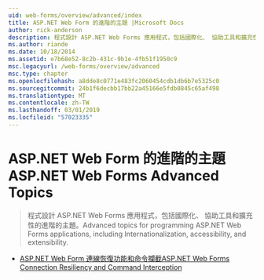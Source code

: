 ```yaml
---
uid: web-forms/overview/advanced/index
title: ASP.NET Web Form 的進階的主題 |Microsoft Docs
author: rick-anderson
description: 程式設計 ASP.NET Web Forms 應用程式，包括國際化、 協助工具和擴充性的進階的主題。
ms.author: riande
ms.date: 10/18/2014
ms.assetid: e7b68e52-8c2b-431c-9b1e-4fb51f1950c9
msc.legacyurl: /web-forms/overview/advanced
msc.type: chapter
ms.openlocfilehash: a8dde8c0771e483fc2060454cdb1db6b7e5325c0
ms.sourcegitcommit: 24b1f6decbb17bb22a45166e5fdb0845c65af498
ms.translationtype: MT
ms.contentlocale: zh-TW
ms.lasthandoff: 03/01/2019
ms.locfileid: "57023335"
---
```

<a name="aspnet-web-forms-advanced-topics"></a><span data-ttu-id="9fa94-103">ASP.NET Web Form 的進階的主題</span><span class="sxs-lookup"><span data-stu-id="9fa94-103">ASP.NET Web Forms Advanced Topics</span></span>
====================
> <span data-ttu-id="9fa94-104">程式設計 ASP.NET Web Forms 應用程式，包括國際化、 協助工具和擴充性的進階的主題。</span><span class="sxs-lookup"><span data-stu-id="9fa94-104">Advanced topics for programming ASP.NET Web Forms applications, including Internationalization, accessibility, and extensibility.</span></span>


- [<span data-ttu-id="9fa94-105">ASP.NET Web Form 連線恢復功能和命令攔截</span><span class="sxs-lookup"><span data-stu-id="9fa94-105">ASP.NET Web Forms Connection Resiliency and Command Interception</span></span>](aspnet-web-forms-connection-resiliency-and-command-interception.md)
